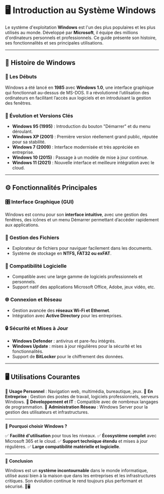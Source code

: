 # 🖥️ Introduction au Système Windows

Le système d'exploitation **Windows** est l'un des plus populaires et les plus utilisés au monde. Développé par **Microsoft**, il équipe des millions d'ordinateurs personnels et professionnels. Ce guide présente son histoire, ses fonctionnalités et ses principales utilisations.

---

## 📖 Histoire de Windows

### 🚀 Les Débuts
Windows a été lancé en **1985** avec **Windows 1.0**, une interface graphique qui fonctionnait au-dessus de MS-DOS. Il a révolutionné l’utilisation des ordinateurs en facilitant l’accès aux logiciels et en introduisant la gestion des fenêtres.

### 📌 Évolution et Versions Clés
- **Windows 95 (1995)** : Introduction du bouton "Démarrer" et du menu déroulant.
- **Windows XP (2001)** : Première version réellement grand public, réputée pour sa stabilité.
- **Windows 7 (2009)** : Interface modernisée et très appréciée en entreprise.
- **Windows 10 (2015)** : Passage à un modèle de mise à jour continue.
- **Windows 11 (2021)** : Nouvelle interface et meilleure intégration avec le cloud.

---

## ⚙️ Fonctionnalités Principales

### 🎛️ Interface Graphique (GUI)
Windows est connu pour son **interface intuitive**, avec une gestion des fenêtres, des icônes et un menu Démarrer permettant d’accéder rapidement aux applications.

### 📂 Gestion des Fichiers
- Explorateur de fichiers pour naviguer facilement dans les documents.
- Système de stockage en **NTFS, FAT32 ou exFAT**.

### 🔧 Compatibilité Logicielle
- Compatible avec une large gamme de logiciels professionnels et personnels.
- Support natif des applications Microsoft Office, Adobe, jeux vidéo, etc.

### 🌐 Connexion et Réseau
- Gestion avancée des **réseaux Wi-Fi et Ethernet**.
- Intégration avec **Active Directory** pour les entreprises.

### 🔒 Sécurité et Mises à Jour
- **Windows Defender** : antivirus et pare-feu intégrés.
- **Windows Update** : mises à jour régulières pour la sécurité et les fonctionnalités.
- Support de **BitLocker** pour le chiffrement des données.

---

## 🖥️ Utilisations Courantes

🔹 **Usage Personnel** : Navigation web, multimédia, bureautique, jeux.
🔹 **En Entreprise** : Gestion des postes de travail, logiciels professionnels, serveurs Windows.
🔹 **Développement et IT** : Compatible avec de nombreux langages de programmation.
🔹 **Administration Réseau** : Windows Server pour la gestion des utilisateurs et infrastructures.

---

🎯 **Pourquoi choisir Windows ?**

✅ **Facilité d'utilisation** pour tous les niveaux.
✅ **Écosystème complet** avec Microsoft 365 et le cloud.
✅ **Support technique étendu** et mises à jour régulières.
✅ **Large compatibilité matérielle et logicielle**.

---

📌 **Conclusion**

Windows est un **système incontournable** dans le monde informatique, utilisé aussi bien à la maison que dans les entreprises et les infrastructures critiques. Son évolution continue le rend toujours plus performant et sécurisé. 🚀🖥️